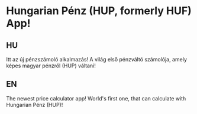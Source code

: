 # Hungarian Pénz (HUP, formerly HUF) App!

## HU

Itt az új pénzszámoló alkalmazás! A világ első pénzváltó számolója, amely képes magyar pénzről (HUP) váltani!

## EN

The newest price calculator app! World's first one, that can calculate with Hungarian Pénz (HUP)!